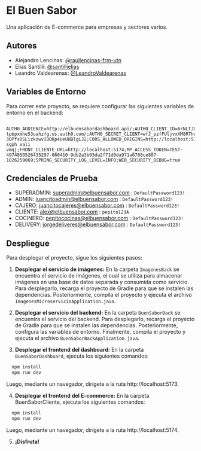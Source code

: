 # El Buen Sabor

Una aplicación de E-commerce para empresas y sectores varios.

## Autores

- Alejandro Lencinas: [@raullencinas-frm-utn](https://github.com/raullencinas-frm-utn)
- Elias Santilli: [@santillielias](https://github.com/santillielias)
- Leandro Valdearenas: [@LeandroValdearenas](https://github.com/LeandroValdearenas)

## Variables de Entorno

Para correr este proyecto, se requiere configurar las siguientes variables de entorno en el backend:

```
	AUTH0_AUDIENCE=http://elbuensabordashboard.api/;AUTH0_CLIENT_ID=6rNLtJDiwnvetOImay3b3zhOsiLgO50N;AUTH0_ISSUER_URI=https://dev-tpbpxmhe53uahzfg.us.auth0.com/;AUTH0_SECRET_CLIENT=wfJ_pzfFUljvxXM8RThd5FCd41zR2C57l-3OPfsOSLizkzwvIOQKp4UeUHBlgLJ2;CORS_ALLOWED_ORIGINS=http://localhost:5173,http://localhost:5174;FACTURACION_EMAIL=elbuensabor.facturacion@gmail.com;FACTURACION_EMAIL_PASSWORD=comy sgph xali vmqj;FRONT_CLIENTE_URL=http://localhost:5174;MP_ACCESS_TOKEN=TEST-4974850526435297-060410-9db2a3b03da2f71d0da971a6788ce807-1826259069;SPRING_SECURITY_LOG_LEVEL=INFO;WEB_SECURITY_DEBUG=true
```

## Credenciales de Prueba

- SUPERADMIN: superadmin@elbuensabor.com : `DefaultPassword123!`
- ADMIN: juancitoadmin@elbuensabor.com : `DefaultPassword123!`
- CAJERO: juancitocajeres@elbuensabor.com : `DefaultPassword123!`
- CLIENTE: alex@elbuensabor.com : `pepito123A`
- COCINERO: pepitococinas@elbuensabor.com : `DefaultPassword123!`
- DELIVERY: jorgedeliveres@elbuensabor.com : `DefaultPassword123!`

## Despliegue

Para desplegar el proyecto, sigue los siguientes pasos:

1) **Desplegar el servicio de imágenes:** En la carpeta `ImagenesBack` se encuentra el servicio de imágenes, el cual se utiliza para almacenar imágenes en una base de datos separada y consumida como servicio. 
   Para desplegarlo, recarga el proyecto de Gradle para que se instalen las dependencias. 
   Posteriormente, compila el proyecto y ejecuta el archivo `ImagenesMicroservicioApplication.java`.

2) **Desplegar el servicio del backend:** En la carpeta `BuenSaborBack` se encuentra el servicio del backend. 
   Para desplegarlo, recarga el proyecto de Gradle para que se instalen las dependencias. 
   Posteriormente, configura las variables de entorno. 
   Finalmente, compila el proyecto y ejecuta el archivo `BuenSaborBackApplication.java`.

3) **Desplegar el frontend del dashboard:** En la carpeta `BuenSaborDashboard`, ejecuta los siguientes comandos:
```bash
  npm install
  npm run dev
```
Luego, mediante un navegador, dirígete a la ruta http://localhost:5173.

4) **Desplegar el frontend del E-commerce:** En la carpeta BuenSaborCliente, ejecuta los siguientes comandos:
```bash
  npm install
  npm run dev
```
Luego, mediante un navegador, dirígete a la ruta http://localhost:5174.

5) **¡Disfruta!**
